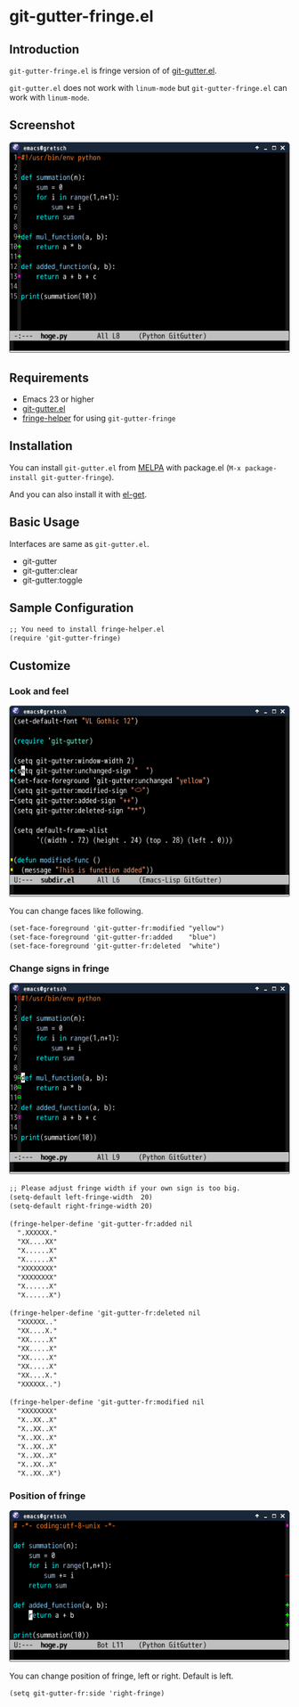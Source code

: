 # git-gutter-fringe.el

## Introduction
`git-gutter-fringe.el` is fringe version of of [git-gutter.el](https://github.com/syohex/emacs-git-gutter).


`git-gutter.el` does not work with `linum-mode` but `git-gutter-fringe.el` can work with `linum-mode`.


## Screenshot

![git-gutter-fringe.el](image/git-gutter-fringe.png)


## Requirements

* Emacs 23 or higher
* [git-gutter.el](https://github.com/syohex/emacs-git-gutter)
* [fringe-helper](http://www.emacswiki.org/emacs/FringeHelper) for using `git-gutter-fringe`


## Installation

You can install `git-gutter.el` from [MELPA](https://github.com/milkypostman/melpa.git) with package.el
(`M-x package-install git-gutter-fringe`).

And you can also install it with [el-get](https://github.com/dimitri/el-get).


## Basic Usage

Interfaces are same as `git-gutter.el`.

* git-gutter
* git-gutter:clear
* git-gutter:toggle


## Sample Configuration

```` elisp
;; You need to install fringe-helper.el
(require 'git-gutter-fringe)
````

## Customize

### Look and feel

![git-gutter-fringe-customize](image/git-gutter-fringe-customize.png)

You can change faces like following.

````elisp
(set-face-foreground 'git-gutter-fr:modified "yellow")
(set-face-foreground 'git-gutter-fr:added    "blue")
(set-face-foreground 'git-gutter-fr:deleted  "white")
````

### Change signs in fringe

![git-gutter-fringe-change-signs](image/git-gutter-fringe-change-signs.png)

````elisp
;; Please adjust fringe width if your own sign is too big.
(setq-default left-fringe-width  20)
(setq-default right-fringe-width 20)

(fringe-helper-define 'git-gutter-fr:added nil
  ".XXXXXX."
  "XX....XX"
  "X......X"
  "X......X"
  "XXXXXXXX"
  "XXXXXXXX"
  "X......X"
  "X......X")

(fringe-helper-define 'git-gutter-fr:deleted nil
  "XXXXXX.."
  "XX....X."
  "XX.....X"
  "XX.....X"
  "XX.....X"
  "XX.....X"
  "XX....X."
  "XXXXXX..")

(fringe-helper-define 'git-gutter-fr:modified nil
  "XXXXXXXX"
  "X..XX..X"
  "X..XX..X"
  "X..XX..X"
  "X..XX..X"
  "X..XX..X"
  "X..XX..X"
  "X..XX..X")
````

### Position of fringe

![git-gutter-fringe-right](image/git-gutter-fringe-right.png)

You can change position of fringe, left or right. Default is left.

````elisp
(setq git-gutter-fr:side 'right-fringe)
````
